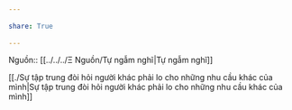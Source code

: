 ---  
share: True  
---  
Nguồn:: [[../../../Ξ Nguồn/Tự ngẫm nghĩ|Tự ngẫm nghĩ]]  
[[./Sự tập trung đòi hỏi người khác phải lo cho những nhu cầu khác của mình|Sự tập trung đòi hỏi người khác phải lo cho những nhu cầu khác của mình]] 